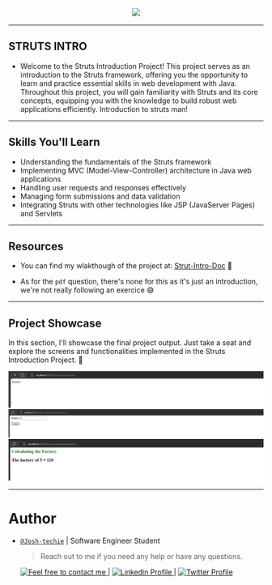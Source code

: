 <p align="center">
<img src ="https://external-content.duckduckgo.com/iu/?u=http%3A%2F%2Faddonwebsolutions.com%2Fwp-content%2Fuploads%2F2018%2F09%2Fstruts-java.png&f=1&nofb=1&ipt=0731f16f7b2b44cff3cdcf48fa72c76c74180b00402e561c7993be8211504604&ipo=images">
</p>

---

<h2> STRUTS INTRO </h2>

- Welcome to the Struts Introduction Project! This project serves as an introduction to the Struts framework, offering you the opportunity to learn and practice essential skills in web development with Java. Throughout this project, you will gain familiarity with Struts and its core concepts, equipping you with the knowledge to build robust web applications efficiently.
  Introduction to struts man!

---

<h2> Skills You'll Learn  </h2>

- Understanding the fundamentals of the Struts framework
- Implementing MVC (Model-View-Controller) architecture in Java web applications
- Handling user requests and responses effectively
- Managing form submissions and data validation
- Integrating Struts with other technologies like JSP (JavaServer Pages) and Servlets

---

<h2> Resources </h2>

- You can find my wlakthough of the project at: [Strut-Intro-Doc](../Resources/My-Docs/Strut-Doc.pdf) 🌟

- As for the `pdf` question, there's none for this as it's just an introduction, we're not really following an exercice 😅

---

<h2> Project Showcase </h2>

<p>In this section, I'll showcase the final project output. Just take a seat and explore the screens and functionalities implemented in the Struts Introduction Project. 🚀</p>

<p align="center">
  <img src="../Resources/Images/Struts-1.png" alt="Struts Image 1">
  <img src="../Resources/Images/Struts-2.png" alt="Struts Image 2">
  <img src="../Resources/Images/Struts-3.png" alt="Struts Image 3">
</p>

---


<h1> Author </h1>

- [`@Josh-techie`](https://github.com/Josh-techie) | Software Engineer Student

  > Reach out to me if you need any help or have any questions.

  <a href="mailto:youssef.abouyahia@e-polytechnique.ma">
  	<img alt="Feel free to contact me" src="https://img.shields.io/badge/-Ask_me_anything-blue?style=flat&logo=Gmail&logoColor=white&link=mailto:youssef.abouyahia@e-polytechnique.ma&color=3d85c6" />
  </a>
  <span> | </span>
    <a href="https://www.linkedin.com/in/youssef-abouyahia/">
        <img alt="Linkedin Profile" src="https://img.shields.io/badge/-Linkedin-0072b1?style=flat&logo=Linkedin&logoColor=white&link=https://www.linkedin.com/in/youssef-abouyahia/" />
    </a>
    <span> | </span>
    <a href="https://twitter.com/JoesephAb">
        <img alt="Twitter Profile" src="https://img.shields.io/badge/-Twitter-0072b1?style=flat&logo=Twitter&logoColor=white&link=https://twitter.com/JoesephAb&color=1DA1F2" />
    </a>
